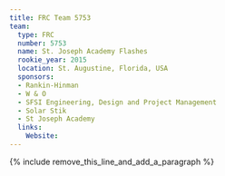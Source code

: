 ```yaml
---
title: FRC Team 5753
team:
  type: FRC
  number: 5753
  name: St. Joseph Academy Flashes
  rookie_year: 2015
  location: St. Augustine, Florida, USA
  sponsors:
  - Rankin-Hinman
  - W & O
  - SFSI Engineering, Design and Project Management
  - Solar Stik
  - St Joseph Academy
  links:
    Website:
---
```


{% include remove_this_line_and_add_a_paragraph %}